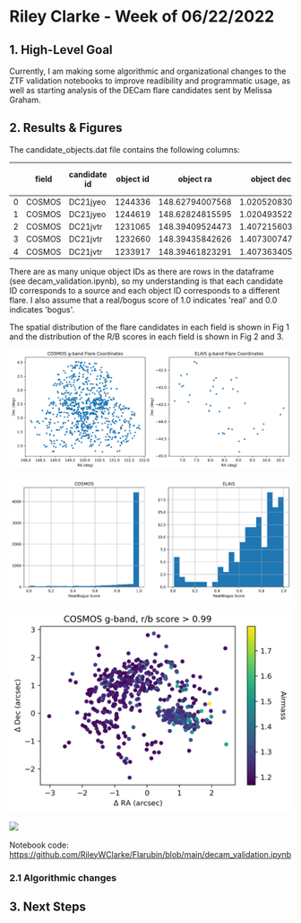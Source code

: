 # Riley Clarke - Week of 06/22/2022

## 1. High-Level Goal

Currently, I am making some algorithmic and organizational changes to the ZTF validation notebooks to improve readibility and programmatic usage, as well as starting analysis of the DECam flare candidates sent by Melissa Graham.

## 2. Results & Figures

The candidate_objects.dat file contains the following columns: 

|   | field  | candidate id | object id | object ra       | object dec    | object MJD     | object filter | object magnitude | object magnitude error | object real/bogus score | exposure id |
|---|--------|--------------|-----------|-----------------|---------------|----------------|---------------|------------------|------------------------|-------------------------|-------------|
| 0 | COSMOS | DC21jyeo     | 1244336   | 148.62794007568 | 1.02052083098 | 59360.98320209 | g             | 21.359           | 0.084                  | 0.956                   | 1107        |
| 1 | COSMOS | DC21jyeo     | 1244619   | 148.62824815595 | 1.02049352211 | 59360.98445474 | g             | 21.596           | 0.11                   | 0.612                   | 1108        |
| 2 | COSMOS | DC21jvtr     | 1231065   | 148.39409524473 | 1.40721560308 | 59358.01150356 | g             | 18.943           | 0.009                  | 1.0                     | 1059        |
| 3 | COSMOS | DC21jvtr     | 1232660   | 148.39435842626 | 1.40730074747 | 59358.01278583 | g             | 18.932           | 0.01                   | 0.998                   | 1060        |
| 4 | COSMOS | DC21jvtr     | 1233917   | 148.39461823291 | 1.40736340556 | 59358.01405379 | r             | 18.44            | 0.005                  | 1.0                     | 1061        |

There are as many unique object IDs as there are rows in the dataframe (see decam_validation.ipynb), so my understanding is that each candidate ID corresponds to a source and each object ID corresponds to a different flare. I also assume that a real/bogus score of 1.0 indicates 'real' and 0.0 indicates 'bogus'. 


The spatial distribution of the flare candidates in each field is shown in Fig 1 and the distribution of the R/B scores in each field is shown in Fig 2 and 3. 

![](https://github.com/RileyWClarke/Flarubin/blob/main/Figures/decam_coords.png?raw=true)

![](https://github.com/RileyWClarke/Flarubin/blob/main/Figures/rbdist.png?raw=true)

![](https://github.com/RileyWClarke/Flarubin/blob/main/Figures/COSMOS_rb0.99_deltacoord.png?raw=true)

![](https://github.com/RileyWClarke/Flarubin/blob/main/Figures/ELAIS_rb0.99_deltacoord.png?raw=true)


Notebook code: https://github.com/RileyWClarke/Flarubin/blob/main/decam_validation.ipynb


### 2.1 Algorithmic changes


## 3. Next Steps 

